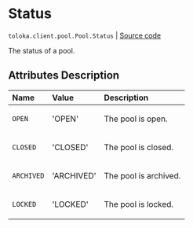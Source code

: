 # Status
`toloka.client.pool.Pool.Status` | [Source code](https://github.com/Toloka/toloka-kit/blob/v1.1.1/src/client/pool/__init__.py#L163)

The status of a pool.

## Attributes Description

| Name | Value | Description |
| :------| :-----------| :----------| 
`OPEN`|'OPEN'|<p>The pool is open.</p>
`CLOSED`|'CLOSED'|<p>The pool is closed.</p>
`ARCHIVED`|'ARCHIVED'|<p>The pool is archived.</p>
`LOCKED`|'LOCKED'|<p>The pool is locked.</p>
